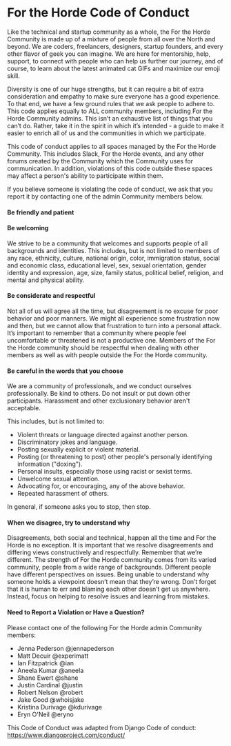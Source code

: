 # For the Horde Code of Conduct

Like the technical and startup community as a whole, the For the Horde Community is made up of a mixture of people from all over the North and beyond. We are coders, freelancers, designers, startup founders, and every other flavor of geek you can imagine. We are here for mentorship, help, support, to connect with people who can help us further our journey, and of course, to learn about the latest animated cat GIFs and maximize our emoji skill.

Diversity is one of our huge strengths, but it can require a bit of extra consideration and empathy to make sure everyone has a good experience. To that end, we have a few ground rules that we ask people to adhere to. This code applies equally to ALL community members, including For the Horde Community admins. This isn’t an exhaustive list of things that you can’t do. Rather, take it in the spirit in which it’s intended - a guide to make it easier to enrich all of us and the communities in which we participate.

This code of conduct applies to all spaces managed by the For the Horde Community. This includes Slack, For the Horde events, and any other forums created by the Community which the Community uses for communication. In addition, violations of this code outside these spaces may affect a person's ability to participate within them.

If you believe someone is violating the code of conduct, we ask that you report it by contacting one of the admin Community members below.

#### Be friendly and patient

#### Be welcoming

We strive to be a community that welcomes and supports people of all backgrounds and identities. This includes, but is not limited to members of any race, ethnicity, culture, national origin, color, immigration status, social and economic class, educational level, sex, sexual orientation, gender identity and expression, age, size, family status, political belief, religion, and mental and physical ability.

#### Be considerate and respectful

Not all of us will agree all the time, but disagreement is no excuse for poor behavior and poor manners. We might all experience some frustration now and then, but we cannot allow that frustration to turn into a personal attack. It’s important to remember that a community where people feel uncomfortable or threatened is not a productive one. Members of the For the Horde community should be respectful when dealing with other members as well as with people outside the For the Horde community.

#### Be careful in the words that you choose

We are a community of professionals, and we conduct ourselves professionally. Be kind to others. Do not insult or put down other participants. Harassment and other exclusionary behavior aren't acceptable.

This includes, but is not limited to:

- Violent threats or language directed against another person.
- Discriminatory jokes and language.
- Posting sexually explicit or violent material.
- Posting (or threatening to post) other people's personally identifying information ("doxing").
- Personal insults, especially those using racist or sexist terms.
- Unwelcome sexual attention.
- Advocating for, or encouraging, any of the above behavior.
- Repeated harassment of others.

In general, if someone asks you to stop, then stop.

#### When we disagree, try to understand why

Disagreements, both social and technical, happen all the time and For the Horde is no exception. It is important that we resolve disagreements and differing views constructively and respectfully. Remember that we’re different. The strength of For the Horde community comes from its varied community, people from a wide range of backgrounds. Different people have different perspectives on issues. Being unable to understand why someone holds a viewpoint doesn’t mean that they’re wrong. Don’t forget that it is human to err and blaming each other doesn’t get us anywhere. Instead, focus on helping to resolve issues and learning from mistakes.

#### Need to Report a Violation or Have a Question?

Please contact one of the following For the Horde admin Community members:

- Jenna Pederson @jennapederson
- Matt Decuir @experimatt
- Ian Fitzpatrick @ian
- Aneela Kumar @aneela
- Shane Ewert @shane
- Justin Cardinal @justin
- Robert Nelson @robert
- Jake Good @whoisjake
- Kristina Durivage @kdurivage
- Eryn O'Neil @eryno

This Code of Conduct was adapted from Django Code of conduct: https://www.djangoproject.com/conduct/
